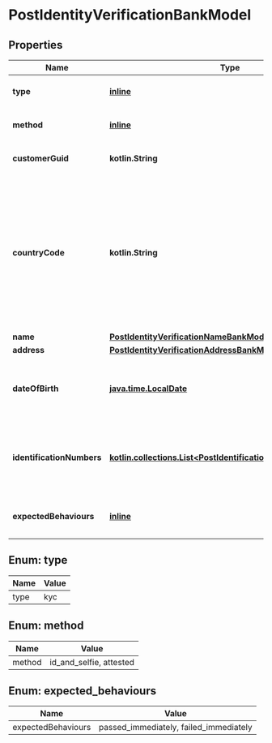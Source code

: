 
# PostIdentityVerificationBankModel

## Properties
Name | Type | Description | Notes
------------ | ------------- | ------------- | -------------
**type** | [**inline**](#Type) | The type of identity verification. | 
**method** | [**inline**](#Method) | The identity verification method. | 
**customerGuid** | **kotlin.String** | The customer&#39;s identifier. |  [optional]
**countryCode** | **kotlin.String** | The ISO 3166 country 2-Alpha country the customer is being verified in; required when method is set to &#39;id_and_selfie&#39;. If not present, will default to the Bank&#39;s configured country code. |  [optional]
**name** | [**PostIdentityVerificationNameBankModel**](PostIdentityVerificationNameBankModel.md) |  |  [optional]
**address** | [**PostIdentityVerificationAddressBankModel**](PostIdentityVerificationAddressBankModel.md) |  |  [optional]
**dateOfBirth** | [**java.time.LocalDate**](java.time.LocalDate.md) | The customer&#39;s date of birth; required when method is set to &#39;attested&#39;. |  [optional]
**identificationNumbers** | [**kotlin.collections.List&lt;PostIdentificationNumberBankModel&gt;**](PostIdentificationNumberBankModel.md) | The customer&#39;s identification numbers; required when method is set to &#39;attested&#39;. |  [optional]
**expectedBehaviours** | [**inline**](#kotlin.collections.List&lt;ExpectedBehaviours&gt;) | The optional expected behaviour to simulate. |  [optional]


<a name="Type"></a>
## Enum: type
Name | Value
---- | -----
type | kyc


<a name="Method"></a>
## Enum: method
Name | Value
---- | -----
method | id_and_selfie, attested


<a name="kotlin.collections.List<ExpectedBehaviours>"></a>
## Enum: expected_behaviours
Name | Value
---- | -----
expectedBehaviours | passed_immediately, failed_immediately



